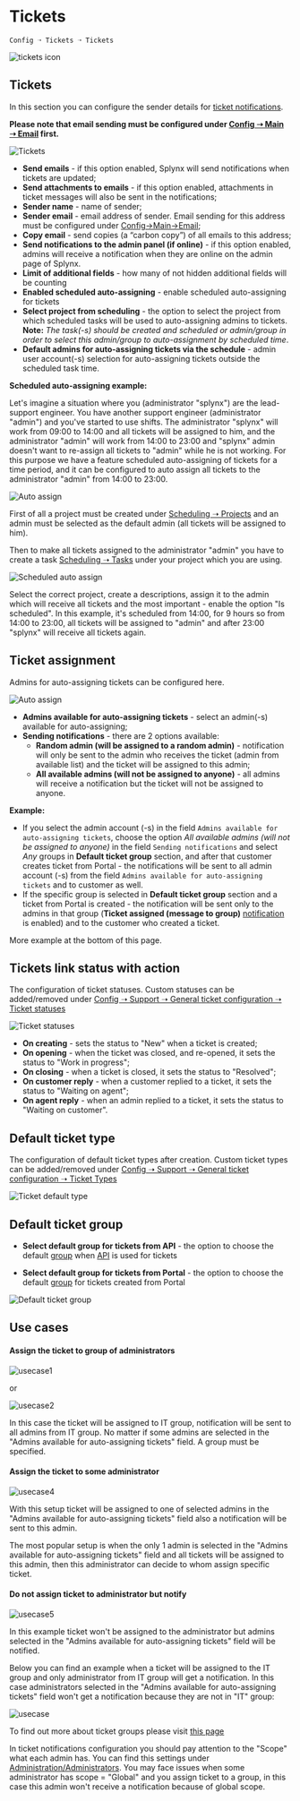 Tickets
=============
`Config ➝ Tickets ➝ Tickets`

![tickets icon](icon.png)

## Tickets

In this section you can configure the sender details for [ticket notifications](configuration/support/ticket_notifications/tickets_notifications.md).

**Please note that email sending must be configured under [Config ➝ Main ➝ Email](configuration/main_configuration/email_config/email_config.md) first.**

![Tickets](tickets.png)

- **Send emails** - if this option enabled, Splynx will send notifications when tickets are updated;
- **Send attachments to emails** - if this option enabled, attachments in ticket messages  will also be sent in the notifications;
- **Sender name** - name of sender;
- **Sender email** - email address of sender. Email sending for this address must be configured under [Config->Main->Email](configuration/main_configuration/email_config/email_config.md);
- **Copy email** - send copies (a “carbon copy”) of all emails to this address;
- **Send notifications to the admin panel (if online)** - if this option enabled, admins will receive a notification when they are online on the admin page of Splynx.
- **Limit of additional fields** - how many of not hidden additional fields will be counting
- **Enabled scheduled auto-assigning** - enable scheduled auto-assigning for tickets
- **Select project from scheduling** - the option to select the project from which scheduled tasks will be used to auto-assigning admins to tickets. **Note:** *The task(-s) should be created and scheduled or admin/group in order to select this admin/group to auto-assignment by scheduled time*.
- **Default admins for auto-assigning tickets via the schedule** - admin user account(-s) selection for auto-assigning tickets outside the scheduled task time.


**Scheduled auto-assigning example:**

Let's imagine a situation where you (administrator "splynx") are the lead-support engineer. You have another support engineer (administrator "admin") and you've started to use shifts. The administrator "splynx" will work from 09:00 to 14:00 and all tickets will be assigned to him, and the administrator "admin" will work from 14:00 to 23:00 and "splynx" admin doesn't want to re-assign all tickets to "admin" while he is not working. For this purpose we have a feature scheduled auto-assigning of tickets for a time period, and it can be configured to auto assign all tickets to the administrator "admin" from 14:00 to 23:00.

![Auto assign](auto_assign.png)

First of all a project must be created under [Scheduling ➝ Projects](scheduling/projects/projects.md)
and an admin must be selected as the default admin (all tickets will be assigned to him).

Then to make all tickets assigned to the administrator "admin" you have to create a task [Scheduling ➝ Tasks](scheduling/tasks/tasks.md) under your project which you are using.

![Scheduled auto assign](task_example.png)

Select the correct project, create a descriptions, assign it to the admin which will receive all tickets and the most important - enable the option "Is scheduled". In this example, it's scheduled from 14:00, for 9 hours so from 14:00 to 23:00, all tickets will be assigned to "admin" and after 23:00 "splynx" will receive all tickets again.

## Ticket assignment

Admins for auto-assigning tickets can be configured here.

![Auto assign](ticket_assignment.png)

- **Admins available for auto-assigning tickets** - select an admin(-s) available for auto-assigning;
- **Sending notifications** - there are 2 options available:
  * **Random admin (will be assigned to a random admin)** - notification will only be sent to the admin who receives the ticket (admin from available list) and the ticket will be assigned to this admin;
  * **All available admins (will not be assigned to anyone)** - all admins will receive a notification but the ticket will not be assigned to anyone.

**Example:**
* If you select the admin account (-s) in the field `Admins available for auto-assigning tickets`, choose the option *All available admins (will not be assigned to anyone)* in the field `Sending notifications` and select *Any* groups in **Default ticket group** section, and after that customer creates ticket from Portal - the notifications will be sent to all admin account (-s) from the field `Admins available for auto-assigning tickets` and to customer as well.
* If the specific group is selected in **Default ticket group** section and a ticket from Portal is created - the notification will be sent only to the admins in that group (**Ticket assigned (message to group)** [notification](configuration/support/ticket_notifications/tickets_notifications.md) is enabled) and to the customer who created a ticket.

More example at the bottom of this page.

## Tickets link status with action

The configuration of ticket statuses. Custom statuses can be added/removed under [Config ➝ Support ➝ General ticket configuration ➝ Ticket statuses](configuration/general_ticket_configuration/ticket_config.md)

![Ticket statuses](ticket_statuses.png)

- **On creating** - sets the status to "New" when a ticket is created;
- **On opening** - when the ticket was closed, and re-opened, it sets the status to "Work in progress";
- **On closing** - when a ticket is closed, it sets the status to "Resolved";
- **On customer reply** - when a customer replied to a ticket, it sets the status to "Waiting on agent";
- **On agent reply** - when an admin replied to a ticket, it sets the status to "Waiting on customer".

## Default ticket type

The configuration of default ticket types after creation. Custom ticket types can be added/removed under [Config ➝ Support ➝ General ticket configuration ➝ Ticket Types](configuration/support/general_ticket_configuration/general_ticket_configuration.md)

![Ticket default type](default_type.png)

## Default ticket group

- **Select default group for tickets from API** - the option to choose the default [group](configuration/support/general_ticket_configuration/general_ticket_configuration.md) when [API](administration/information/api_documentation/api_documentation.md) is used for tickets

- **Select default group for tickets from Portal** - the option to choose the default [group](configuration/support/general_ticket_configuration/general_ticket_configuration.md) for tickets created from Portal

![Default ticket group](default_group.png)


## Use cases

#### Assign the ticket to group of administrators

![usecase1](use_case_1.png)

or

![usecase2](use_case_2.png)

In this case the ticket will be assigned to IT group, notification will be sent to all admins from IT group. No matter if some admins are selected in the "Admins available for auto-assigning tickets" field. A group must be specified.

#### Assign the ticket to some administrator

![usecase4](use_case_4.png)

With this setup ticket will be assigned to one of selected admins in the "Admins available for auto-assigning tickets" field also a notification will be sent to this admin.

The most popular setup is when the only 1 admin is selected in the "Admins available for auto-assigning tickets" field and all tickets will be assigned to this admin, then this administrator can decide to whom assign specific ticket.

#### Do not assign ticket to administrator but notify

![usecase5](use_case_5.png)

In this example ticket won't be assigned to the administrator but admins selected in the "Admins available for auto-assigning tickets" field will be notified.

Below you can find an example when a ticket will be assigned to the IT group and only administrator from IT group will get a notification. In this case administrators selected in the "Admins available for auto-assigning tickets" field won't get a notification because they are not in "IT" group:

![usecase](use_case_3.png)

To find out more about ticket groups please visit [this page](../general_ticket_configuration/general_ticket_configuration.md)

In ticket notifications configuration you should pay attention to the "Scope" what each admin has. You can find this settings under [Administration/Administrators](../../../administration/main/admins_and_permissions/admins_and_permissions.md). You may face issues when some administrator has scope = "Global" and you assign ticket to a group, in this case this admin won't receive a notification because of global scope.
